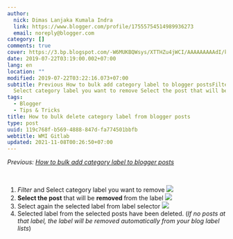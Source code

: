```yaml
---
author:
  nick: Dimas Lanjaka Kumala Indra
  link: https://www.blogger.com/profile/17555754514989936273
  email: noreply@blogger.com
category: []
comments: true
cover: https://3.bp.blogspot.com/-W6MUKBQWsys/XTTHZu4jWCI/AAAAAAAAAdI/kShJnPPkBgIWriKW2AAXvnH41q4-R2DhQCLcBGAs/s1600/Screenshot_4.png
date: 2019-07-22T03:19:00.002+07:00
lang: en
location: ""
modified: 2019-07-22T03:22:16.073+07:00
subtitle: Previous How to bulk add category label to blogger postsFilter and
  Select category label you want to remove Select the post that will be
tags:
  - Blogger
  - Tips & Tricks
title: How to bulk delete category label from blogger posts
type: post
uuid: 119c768f-b569-4888-847d-fa774501bbfb
webtitle: WMI Gitlab
updated: 2021-11-08T00:26:50+07:00
---
```


<div dir="ltr" trbidi="on"><p><i>Previous: <a href="https://blog.akarmas.com/2019/07/how-to-bulk-add-posts-category-label.html" rel="noopener noreferer nofollow">How to bulk add category label to blogger posts</a></i></p><br><ol><li><i>Filter</i> and Select category label you want to remove <a href="https://3.bp.blogspot.com/-W6MUKBQWsys/XTTHZu4jWCI/AAAAAAAAAdI/kShJnPPkBgIWriKW2AAXvnH41q4-R2DhQCLcBGAs/s1600/Screenshot_4.png" imageanchor="1" rel="noopener noreferer nofollow"><img border="0" src="https://3.bp.blogspot.com/-W6MUKBQWsys/XTTHZu4jWCI/AAAAAAAAAdI/kShJnPPkBgIWriKW2AAXvnH41q4-R2DhQCLcBGAs/s1600/Screenshot_4.png" data-original-width="1363" data-original-height="595"></a></li><li><b>Select the post</b> that will be <b>removed </b>from the label <img border="0" src="https://3.bp.blogspot.com/-43zGiVgY4Fk/XTTHOVXzg_I/AAAAAAAAAdE/mo_hABpl43YcelluUTcohR6K_oFTWEp9wCLcBGAs/s1600/Screenshot_5.png"></li><li>Select again the selected label from label selector <img border="0" src="https://2.bp.blogspot.com/-hwB2UcHi24w/XTTIWXqs4YI/AAAAAAAAAdk/UtOgg6ikCQ0LVaePFIq6vuDnEJj4flrugCLcBGAs/s1600/Screenshot_6.png" data-original-width="1351" data-original-height="622"></li><li>Selected label from the selected posts have been deleted. (<i>If no posts at that label, the label will be removed automatically from your blog label lists</i>)</li></ol></div><script>document.querySelectorAll("pre,code");
  pretext.forEach(function (el) {
    el.classList.toggle("notranslate", true);
  });</script>